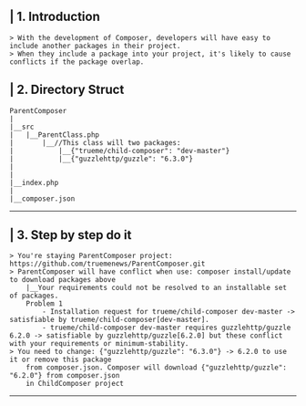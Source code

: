 | 1. Introduction
----------------
    > With the development of Composer, developers will have easy to include another packages in their project.
    > When they include a package into your project, it's likely to cause conflicts if the package overlap. 


| 2. Directory Struct
-----------------------

    ParentComposer
    |
    |__src
    |   |__ParentClass.php
    |       |__//This class will two packages: 
    |           |__{"trueme/child-composer": "dev-master"}
    |           |__{"guzzlehttp/guzzle": "6.3.0"}
    |
    |
    |__index.php
    |
    |__composer.json
-----------------------


| 3. Step by step do it
-----------------------
    > You're staying ParentComposer project: https://github.com/truemenews/ParentComposer.git
    > ParentComposer will have conflict when use: composer install/update to download packages above
        |__Your requirements could not be resolved to an installable set of packages.
        Problem 1
            - Installation request for trueme/child-composer dev-master -> satisfiable by trueme/child-composer[dev-master].
            - trueme/child-composer dev-master requires guzzlehttp/guzzle 6.2.0 -> satisfiable by guzzlehttp/guzzle[6.2.0] but these conflict with your requirements or minimum-stability.
    > You need to change: {"guzzlehttp/guzzle": "6.3.0"} -> 6.2.0 to use it or remove this package 
        from composer.json. Composer will download {"guzzlehttp/guzzle": "6.2.0"} from composer.json 
        in ChildComposer project
-----------------------


